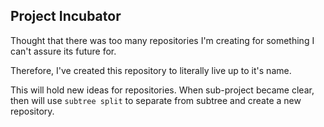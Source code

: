 ## Project Incubator

Thought that there was too many repositories I'm creating for something I can't assure its future for.

Therefore, I've created this repository to literally live up to it's name.

This will hold new ideas for repositories. When sub-project became clear, then will use ```subtree split```
to separate from subtree and create a new repository.
